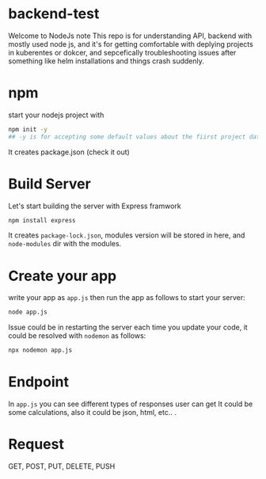 # backend-test
Welcome to NodeJs note
This repo is for understanding API, backend with mostly used node js, and it's for getting comfortable with deplying projects in kuberentes or dokcer, and sepcefically troubleshooting issues after something like helm installations and things crash suddenly.

# npm
start your nodejs project with 
```bash
npm init -y
## -y is for accepting some default values about the fiirst project data
```
It creates package.json (check it out)

# Build Server
Let's start building the server with Express framwork
```bash
npm install express
```
It creates `package-lock.json`, modules version will be stored in here, and `node-modules` dir with the modules.

# Create your app
write your app as `app.js` 
then run the app as follows to start your server:
```bash
node app.js
```

Issue could be in restarting the server each time you update your code, it could be resolved with `nodemon` as follows:
```bash
npx nodemon app.js
```

# Endpoint
In `app.js` you can see different types of responses user can get
It could be some calculations, also it could be json, html, etc.. .

# Request
GET, POST, PUT, DELETE, PUSH